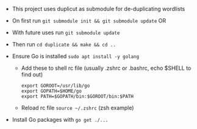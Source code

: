 - This project uses duplicut as submodule for de-duplicating wordlists

- On first run `git submodule init && git submodule update`
OR
- With future uses run `git submodule update`

- Then run `cd duplicate && make && cd ..`
- Ensure Go is installed `sudo apt install -y golang`
    - Add these to shell rc file (usually .zshrc or .bashrc, echo $SHELL to find out)
        ```
        export GOROOT=/usr/lib/go
        export GOPATH=$HOME/go
        export PATH=$GOPATH/bin:$GOROOT/bin:$PATH
        ```
    - Reload rc file `source ~/.zshrc` (zsh example)

- Install Go packages with `go get ./...`
